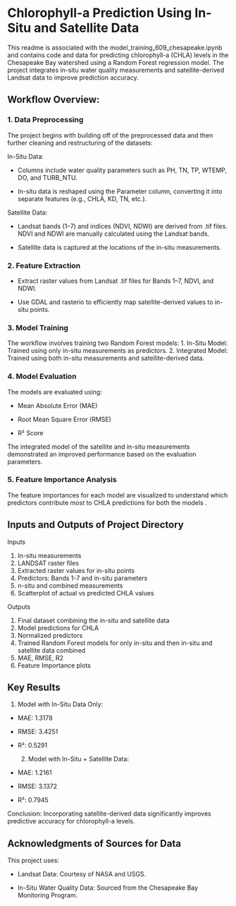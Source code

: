 # **Chlorophyll-a Prediction Using In-Situ and Satellite Data**

This readme is associated with  the model_training_609_chesapeake.ipynb and contains code and data for predicting chlorophyll-a (CHLA) levels in the Chesapeake Bay watershed using a Random Forest regression model. The project integrates in-situ water quality measurements and satellite-derived Landsat data to improve prediction  accuracy.

## **Workflow Overview:**

### 1. Data Preprocessing
The project begins with building off of the preprocessed data and then further cleaning and restructuring of the datasets:

In-Situ Data:

* Columns include water quality parameters such as PH, TN, TP, WTEMP, DO, and TURB_NTU.
  
* In-situ data is reshaped using the Parameter column, converting it into separate features (e.g., CHLA, KD, TN, etc.).
  
Satellite Data:

* Landsat bands (1–7) and indices (NDVI, NDWI) are derived from .tif files. NDVI and NDWI are manually calculated using the Landsat bands.
 
*	Satellite data is captured at the locations of the in-situ measurements.

### 2. Feature Extraction
 
*	Extract raster values from Landsat .tif files for Bands 1–7, NDVI, and NDWI.

* Use GDAL and rasterio to efficiently map satellite-derived values to in-situ points.

### 3. Model Training
The workflow involves training two Random Forest models:
	1. In-Situ Model: Trained using only in-situ measurements as predictors.
	2. Integrated Model: Trained using both in-situ measurements and satellite-derived data.

### 4. Model Evaluation
The models are evaluated using:

*	Mean Absolute Error (MAE)

*	Root Mean Square Error (RMSE)

*	R² Score

The integrated model of the satellite and in-situ measurements demonstrated an improved performance based on the evaluation parameters. 

### 5. Feature Importance Analysis

The feature importances for each model are visualized to understand which predictors contribute most to CHLA predictions for both the models .

## **Inputs and Outputs of Project Directory** 

Inputs 
1. In-situ measurements
2. LANDSAT raster files
3. Extracted raster values for in-situ points
4. Predictors: Bands 1-7 and in-situ parameters
5. n-situ and combined measurements
6. Scatterplot of actual vs predicted CHLA values

Outputs 
1. Final dataset combining the in-situ and satellite data
2. Model predictions for CHLA
3. Normalized predictors 
4. Trained Random Forest models for only in-situ and then in-situ and satellite data combined
5. MAE, RMSE, R2
6. Feature Importance plots

## **Key Results**
1. Model with In-Situ Data Only:
 
*	MAE: 1.3178
 
*	RMSE: 3.4251
 
*	R²: 0.5291
 
	2.	Model with In-Situ + Satellite Data:
 
*	MAE: 1.2161
 
*	RMSE: 3.1372
 
*	R²: 0.7945
 
Conclusion: Incorporating satellite-derived data significantly improves predictive accuracy for chlorophyll-a levels.

## Acknowledgments of Sources for Data
This project uses:
*	Landsat Data: Courtesy of NASA and USGS.
 
*	In-Situ Water Quality Data: Sourced from the Chesapeake Bay Monitoring Program.
